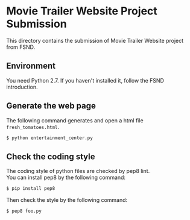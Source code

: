 # Movie Trailer Website Project Submission
This directory contains the submission of Movie Trailer Website project from FSND.

## Environment
You need Python 2.7.
If you haven't installed it, follow the FSND introduction.

## Generate the web page
The following command generates and open a html file `fresh_tomatoes.html`.

```sh
$ python entertainment_center.py
```

## Check the coding style
The coding style of python files are checked by pep8 lint.  
You can install pep8 by the following command:

```sh
$ pip install pep8
```

Then check the style by the following command:

```sh
$ pep8 foo.py
```
